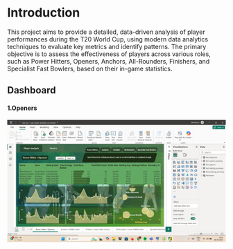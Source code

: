 # Introduction
This project aims to provide a detailed, data-driven analysis of player performances during the T20 World Cup, using modern data analytics techniques to evaluate key metrics and identify patterns. The primary objective is to assess the effectiveness of players across various roles, such as Power Hitters, Openers, Anchors, All-Rounders, Finishers, and Specialist Fast Bowlers, based on their in-game statistics.

## Dashboard
#### 1.Openers
![Openers](Dashboard/Openers.png)
